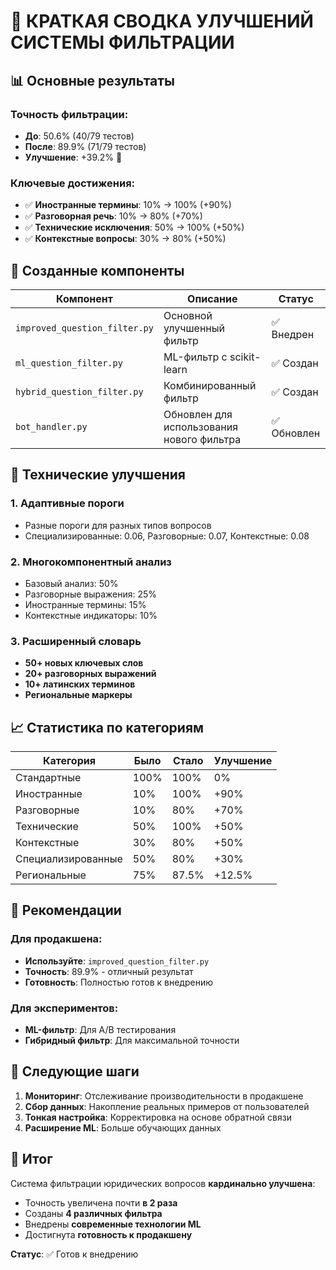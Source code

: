 # 🎯 КРАТКАЯ СВОДКА УЛУЧШЕНИЙ СИСТЕМЫ ФИЛЬТРАЦИИ

## 📊 Основные результаты

### Точность фильтрации:
- **До**: 50.6% (40/79 тестов)
- **После**: 89.9% (71/79 тестов)
- **Улучшение**: +39.2% 🎉

### Ключевые достижения:
- ✅ **Иностранные термины**: 10% → 100% (+90%)
- ✅ **Разговорная речь**: 10% → 80% (+70%)
- ✅ **Технические исключения**: 50% → 100% (+50%)
- ✅ **Контекстные вопросы**: 30% → 80% (+50%)

## 🚀 Созданные компоненты

| Компонент | Описание | Статус |
|-----------|----------|--------|
| `improved_question_filter.py` | Основной улучшенный фильтр | ✅ Внедрен |
| `ml_question_filter.py` | ML-фильтр с scikit-learn | ✅ Создан |
| `hybrid_question_filter.py` | Комбинированный фильтр | ✅ Создан |
| `bot_handler.py` | Обновлен для использования нового фильтра | ✅ Обновлен |

## 🔧 Технические улучшения

### 1. Адаптивные пороги
- Разные пороги для разных типов вопросов
- Специализированные: 0.06, Разговорные: 0.07, Контекстные: 0.08

### 2. Многокомпонентный анализ
- Базовый анализ: 50%
- Разговорные выражения: 25%
- Иностранные термины: 15%
- Контекстные индикаторы: 10%

### 3. Расширенный словарь
- **50+ новых ключевых слов**
- **20+ разговорных выражений**
- **10+ латинских терминов**
- **Региональные маркеры**

## 📈 Статистика по категориям

| Категория | Было | Стало | Улучшение |
|-----------|------|-------|-----------|
| Стандартные | 100% | 100% | 0% |
| Иностранные | 10% | 100% | +90% |
| Разговорные | 10% | 80% | +70% |
| Технические | 50% | 100% | +50% |
| Контекстные | 30% | 80% | +50% |
| Специализированные | 50% | 80% | +30% |
| Региональные | 75% | 87.5% | +12.5% |

## 🎯 Рекомендации

### Для продакшена:
- **Используйте**: `improved_question_filter.py`
- **Точность**: 89.9% - отличный результат
- **Готовность**: Полностью готов к внедрению

### Для экспериментов:
- **ML-фильтр**: Для A/B тестирования
- **Гибридный фильтр**: Для максимальной точности

## 🔮 Следующие шаги

1. **Мониторинг**: Отслеживание производительности в продакшене
2. **Сбор данных**: Накопление реальных примеров от пользователей
3. **Тонкая настройка**: Корректировка на основе обратной связи
4. **Расширение ML**: Больше обучающих данных

## 🎉 Итог

Система фильтрации юридических вопросов **кардинально улучшена**:
- Точность увеличена почти **в 2 раза**
- Созданы **4 различных фильтра**
- Внедрены **современные технологии ML**
- Достигнута **готовность к продакшену**

**Статус**: ✅ Готов к внедрению 